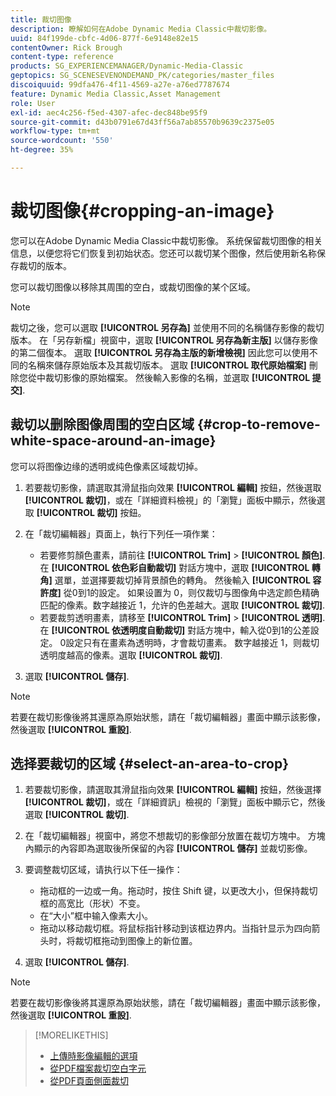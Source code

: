 ```yaml
---
title: 裁切图像
description: 瞭解如何在Adobe Dynamic Media Classic中裁切影像。
uuid: 84f199de-cbfc-4d06-877f-6e9148e82e15
contentOwner: Rick Brough
content-type: reference
products: SG_EXPERIENCEMANAGER/Dynamic-Media-Classic
geptopics: SG_SCENESEVENONDEMAND_PK/categories/master_files
discoiquuid: 99dfa476-4f11-4569-a27e-a76ed7787674
feature: Dynamic Media Classic,Asset Management
role: User
exl-id: aec4c256-f5ed-4307-afec-dec848be95f9
source-git-commit: d43b0791e67d43ff56a7ab85570b9639c2375e05
workflow-type: tm+mt
source-wordcount: '550'
ht-degree: 35%

---
```


# 裁切图像{#cropping-an-image}

您可以在Adobe Dynamic Media Classic中裁切影像。 系统保留裁切图像的相关信息，以便您将它们恢复到初始状态。您还可以裁切某个图像，然后使用新名称保存裁切的版本。

您可以裁切图像以移除其周围的空白，或裁切图像的某个区域。

>[!NOTE]
>
>裁切之後，您可以選取 **[!UICONTROL 另存為]** 並使用不同的名稱儲存影像的裁切版本。 在「另存新檔」視窗中，選取 **[!UICONTROL 另存為新主版]** 以儲存影像的第二個復本。 選取 **[!UICONTROL 另存為主版的新增檢視]** 因此您可以使用不同的名稱來儲存原始版本及其裁切版本。 選取 **[!UICONTROL 取代原始檔案]** 刪除您從中裁切影像的原始檔案。 然後輸入影像的名稱，並選取 **[!UICONTROL 提交]**.

## 裁切以删除图像周围的空白区域 {#crop-to-remove-white-space-around-an-image}

您可以将图像边缘的透明或纯色像素区域裁切掉。

1. 若要裁切影像，請選取其滑鼠指向效果 **[!UICONTROL 編輯]** 按鈕，然後選取 **[!UICONTROL 裁切]**，或在「詳細資料檢視」的「瀏覽」面板中顯示，然後選取 **[!UICONTROL 裁切]** 按鈕。
1. 在「裁切編輯器」頁面上，執行下列任一項作業：

   * 若要修剪顏色畫素，請前往 **[!UICONTROL Trim]** > **[!UICONTROL 顏色]**. 在 **[!UICONTROL 依色彩自動裁切]** 對話方塊中，選取 **[!UICONTROL 轉角]** 選單，並選擇要裁切掉背景顏色的轉角。 然後輸入 **[!UICONTROL 容許度]** 從0到1的設定。 如果设置为 0，则仅裁切与图像角中选定颜色精确匹配的像素。数字越接近 1，允许的色差越大。選取 **[!UICONTROL 裁切]**.
   * 若要裁剪透明畫素，請移至 **[!UICONTROL Trim]** > **[!UICONTROL 透明]**. 在 **[!UICONTROL 依透明度自動裁切]** 對話方塊中，輸入從0到1的公差設定。 0設定只有在畫素為透明時，才會裁切畫素。 数字越接近 1，则裁切透明度越高的像素。選取 **[!UICONTROL 裁切]**.

1. 選取 **[!UICONTROL 儲存]**.

>[!NOTE]
>
>若要在裁切影像後將其還原為原始狀態，請在「裁切編輯器」畫面中顯示該影像，然後選取 **[!UICONTROL 重設]**.

## 选择要裁切的区域 {#select-an-area-to-crop}

1. 若要裁切影像，請選取其滑鼠指向效果 **[!UICONTROL 編輯]** 按鈕，然後選擇 **[!UICONTROL 裁切]**，或在「詳細資訊」檢視的「瀏覽」面板中顯示它，然後選取 **[!UICONTROL 裁切]**.

1. 在「裁切編輯器」視窗中，將您不想裁切的影像部分放置在裁切方塊中。 方塊內顯示的內容即為選取後所保留的內容 **[!UICONTROL 儲存]** 並裁切影像。
1. 要调整裁切区域，请执行以下任一操作：

   * 拖动框的一边或一角。拖动时，按住 Shift 键，以更改大小，但保持裁切框的高宽比（形状）不变。
   * 在“大小”框中输入像素大小。
   * 拖动以移动裁切框。将鼠标指针移动到该框边界内。当指针显示为四向箭头时，将裁切框拖动到图像上的新位置。

1. 選取 **[!UICONTROL 儲存]**.

>[!NOTE]
>
>若要在裁切影像後將其還原為原始狀態，請在「裁切編輯器」畫面中顯示該影像，然後選取 **[!UICONTROL 重設]**.

>[!MORELIKETHIS]
>
>* [上傳時影像編輯的選項](image-editing-options-upload.md#image-editing-options-at-upload)
>* [從PDF檔案裁切空白字元](pdfs.md#cropping_white_space_from_a_pdf_file)
>* [從PDF頁面側面裁切](pdfs.md#cropping_from_the_sides_of_pdf_pages)

